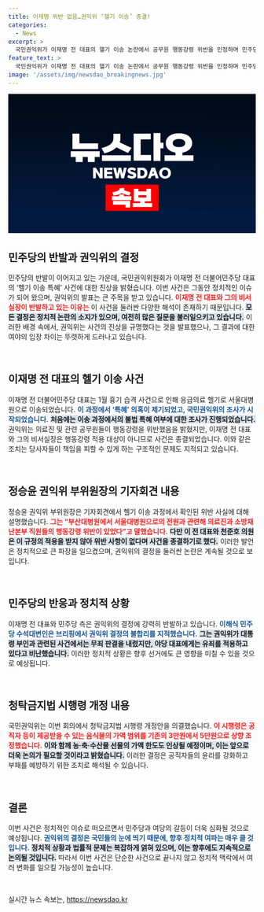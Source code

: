 ```yaml
---
title: 이재명 위반 없음…권익위 ‘헬기 이송’ 종결!
categories:
  - News
excerpt: >
  국민권익위가 이재명 전 대표의 헬기 이송 논란에서 공무원 행동강령 위반을 인정하며 민주당은 반발하고 있다. 이들이 주장하는 특혜 의혹과 청탁금지법 개정의 함의는 무엇일까? 클릭하여 진실을 확인해보세요!
feature_text: >
  국민권익위가 이재명 전 대표의 헬기 이송 논란에서 공무원 행동강령 위반을 인정하며 민주당은 반발하고 있다. 이들이 주장하는 특혜 의혹과 청탁금지법 개정의 함의는 무엇일까? 클릭하여 진실을 확인해보세요!
image: '/assets/img/newsdao_breakingnews.jpg'
---
```


<p><img src="/assets/img/newsdao_breakingnews.jpg" alt="cryptoinkorea 속보" /></p>

<h2 data-ke-size="size26">민주당의 반발과 권익위의 결정</h2>

<p data-ke-size="size16">민주당의 반발이 이어지고 있는 가운데, 국민권익위원회가 이재명 전 더불어민주당 대표의 ‘헬기 이송 특혜’ 사건에 대한 진상을 밝혔습니다. 이번 사건은 그동안 정치적인 이슈가 되어 왔으며, 권익위의 발표는 큰 주목을 받고 있습니다. <b><span style="color: #ee2323;">이재명 전 대표와 그의 비서실장이 반발하고 있는 이유는</span></b> 이 사건을 둘러싼 다양한 해석이 존재하기 때문입니다. <b><span style="background-color: #21538527;">모든 결정은 정치적 논란의 소지가 있으며, 여전히 많은 질문을 불러일으키고 있습니다.</span></b> 이러한 배경 속에서, 권익위는 사건의 진상을 규명했다는 것을 발표했으나, 그 결과에 대한 여야의 입장 차이는 뚜렷하게 드러나고 있습니다.</p>

<p data-ke-size="size16">&nbsp;</p>

<h2 data-ke-size="size26">이재명 전 대표의 헬기 이송 사건</h2>

<p data-ke-size="size16">이재명 전 더불어민주당 대표는 1월 흉기 습격 사건으로 인해 응급의료 헬기로 서울대병원으로 이송되었습니다. <b><span style="color: #1a5490;">이 과정에서 ‘특혜’ 의혹이 제기되었고, 국민권익위의 조사가 시작되었습니다.</span></b> <b><span style="background-color: #21538527;">처음에는 이송 과정에서의 불법 특혜 여부에 대한 조사가 진행되었습니다.</span></b> 권익위는 의료진 및 관련 공무원들이 행동강령을 위반했음을 밝혔지만, 이재명 전 대표와 그의 비서실장은 행동강령 적용 대상이 아니므로 사건은 종결되었습니다. 이와 같은 조치는 당사자들이 책임을 피할 수 있게 하는 구조적인 문제도 지적되고 있습니다.</p>

<p data-ke-size="size16">&nbsp;</p>

<h2 data-ke-size="size26">정승윤 권익위 부위원장의 기자회견 내용</h2>

<p data-ke-size="size16">정승윤 권익위 부위원장은 기자회견에서 헬기 이송 과정에서 확인된 위반 사실에 대해 설명했습니다. <b><span style="color: #ee2323;">그는 “부산대병원에서 서울대병원으로의 전원과 관련해 의료진과 소방재난본부 직원들의 행동강령 위반이 있었다”고 말했습니다.</span></b> <b><span style="background-color: #21538527;">다만 이 전 대표와 천준호 의원은 이 규정의 적용을 받지 않아 위반 사항이 없다며 사건을 종결하기로 했다.</span></b> 이러한 발언은 정치적으로 큰 파장을 일으켰으며, 권익위의 결정을 둘러싼 논란은 계속될 것으로 보입니다.</p>

<p data-ke-size="size16">&nbsp;</p>

<h2 data-ke-size="size26">민주당의 반응과 정치적 상황</h2>

<p data-ke-size="size16">이재명 전 대표와 민주당 측은 권익위의 결정에 강력히 반발하고 있습니다. <b><span style="color: #1a5490;">이해식 민주당 수석대변인은 브리핑에서 권익위 결정의 불합리를 지적했습니다.</span></b> <b><span style="background-color: #21538527;">그는 권익위가 대통령 부인과 관련된 사건에서는 무죄 판결을 내렸지만, 야당 대표에게는 유죄를 적용하고 있다고 비난했습니다.</span></b> 이러한 정치적 상황은 향후 선거에도 큰 영향을 미칠 수 있을 것으로 예상됩니다.</p>

<p data-ke-size="size16">&nbsp;</p>

<h2 data-ke-size="size26">청탁금지법 시행령 개정 내용</h2>

<p data-ke-size="size16">국민권익위는 이번 회의에서 청탁금지법 시행령 개정안을 의결했습니다. <b><span style="color: #ee2323;">이 시행령은 공직자 등이 제공받을 수 있는 음식물의 가액 범위를 기존의 3만원에서 5만원으로 상향 조정했습니다.</span></b> <b><span style="background-color: #21538527;">이와 함께 농·축·수산물 선물의 가액 한도도 인상될 예정이며, 이는 앞으로 더욱 논의가 필요할 것이라고 밝혔습니다.</span></b> 이러한 결정은 공직자들의 윤리를 강화하고 부패를 예방하기 위한 조치로 해석될 수 있습니다.</p>

<p data-ke-size="size16">&nbsp;</p>

<h2 data-ke-size="size26">결론</h2>

<p data-ke-size="size16">이번 사건은 정치적인 이슈로 떠오르면서 민주당과 여당의 갈등이 더욱 심화될 것으로 예상됩니다. <b><span style="color: #1a5490;">권익위의 결정은 국민들의 눈에 띄기 때문에, 향후 정치적 여파는 매우 클 것입니다.</span></b> <b><span style="background-color: #21538527;">정치적 상황과 법률적 문제는 복잡하게 얽혀 있으며, 이는 향후에도 지속적으로 논의될 것입니다.</span></b> 따라서 이번 사건은 단순한 사건으로 끝나지 않고 정치적 맥락에서 여러 변화를 일으킬 가능성이 높습니다.</p>

<p data-ke-size="size16">&nbsp;</p>
실시간 뉴스 속보는, <a href="https://newsdao.kr" rel="dofollow">https://newsdao.kr</a>


